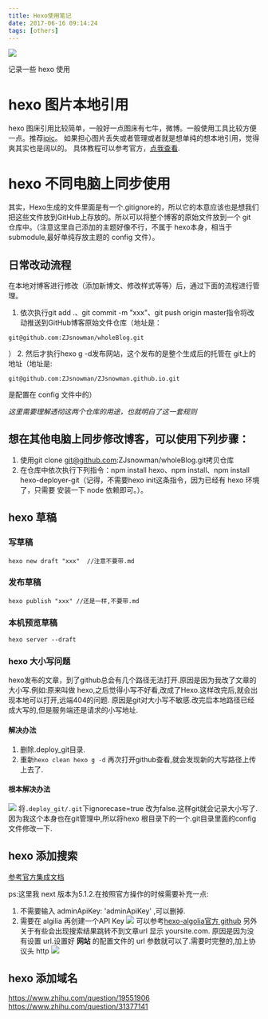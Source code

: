 ```yaml
---
title: Hexo使用笔记
date: 2017-06-16 09:14:24
tags: [others]
---
```

![](https://ws2.sinaimg.cn/large/006tKfTcgy1fii22w2rcej30hs07smx8.jpg)

记录一些 hexo 使用<!-- more -->

# hexo 图片本地引用
hexo 图床引用比较简单，一般好一点图床有七牛，微博。一般使用工具比较方便一点。推荐[ipic](https://toolinbox.net/iPic/)。
如果担心图片丢失或者管理或者就是想单纯的想本地引用，觉得爽其实也是阔以的。
具体教程可以参考官方，[点我查看](https://hexo.io/zh-cn/docs/asset-folders.html).


# hexo 不同电脑上同步使用

其实，Hexo生成的文件里面是有一个.gitignore的，所以它的本意应该也是想我们把这些文件放到GitHub上存放的。所以可以将整个博客的原始文件放到一个 git 仓库中。（注意这里自己添加的主题好像不行，不属于 hexo本身，相当于 submodule,最好单纯存放主题的 config 文件）。

## 日常改动流程
在本地对博客进行修改（添加新博文、修改样式等等）后，通过下面的流程进行管理。

1. 依次执行git add .、git commit -m "xxx"、git push origin master指令将改动推送到GitHub博客原始文件仓库（地址是：
```
git@github.com:ZJsnowman/wholeBlog.git
```
）
2. 然后才执行hexo g -d发布网站，这个发布的是整个生成后的托管在 git上的地址（地址是:
```
git@github.com:ZJsnowman/ZJsnowman.github.io.git
```
 是配置在 config 文件中的）

*这里需要理解透彻这两个仓库的用途，也就明白了这一套规则*

## 想在其他电脑上同步修改博客，可以使用下列步骤：

1. 使用git clone git@github.com:ZJsnowman/wholeBlog.git拷贝仓库
2. 在仓库中依次执行下列指令：npm install hexo、npm install、npm install hexo-deployer-git（记得，不需要hexo init这条指令，因为已经有 hexo 环境了，只需要
安装一下 node 依赖即可。）。

## hexo 草稿
### 写草稿
```
hexo new draft "xxx"  //注意不要带.md
```

### 发布草稿

```
hexo publish "xxx" //还是一样,不要带.md
```

### 本机预览草稿
```
hexo server --draft
```

### hexo 大小写问题
hexo发布的文章，到了github总会有几个路径无法打开.原因是因为我改了文章的大小写.例如:原来叫做
hexo,之后觉得小写不好看,改成了Hexo.这样改完后,就会出现本地可以打开,远端404的问题.
原因是git对大小写不敏感.改完后本地路径已经成大写的,但是服务端还是请求的小写地址.

#### 解决办法
1. 删除.deploy_git目录.
2. 重新`hexo clean hexo g -d`
再次打开github查看,就会发现新的大写路径上传上去了.

#### 根本解决办法
![](https://ws1.sinaimg.cn/large/006tKfTcgy1fii3bnh2gyj30g90ckwen.jpg)
将`.deploy_git/.git`下ignorecase=true 改为false.这样git就会记录大小写了.
因为我这个本身也在git管理中,所以将hexo 根目录下的一个.git目录里面的config文件修改一下.

## hexo 添加搜索
[参考官方集成文档](http://theme-next.iissnan.com/third-party-services.html#search-system)

 ps:这里我 next 版本为5.1.2.在按照官方操作的时候需要补充一点:
 1. 不需要输入 adminApiKey: 'adminApiKey' ,可以删掉.
 2. 需要在 algilia 再创建一个API Key ![](https://ws3.sinaimg.cn/large/006tNc79gy1fjc2j8a7wwj31kw0iydij.jpg)
 可以参考[hexo-algolia官方 github](https://github.com/oncletom/hexo-algolia)
另外关于有些会出现搜索结果跳转不到文章url 显示 yoursite.com.
原因是因为没有设置 url.设置好 **网站** 的配置文件的 url 参数就可以了.需要时完整的,加上协议头 http
![](https://ws4.sinaimg.cn/large/006tNc79gy1fjc2nvhq2vj31bs0cq74v.jpg)

## hexo 添加域名
https://www.zhihu.com/question/19551906
https://www.zhihu.com/question/31377141
